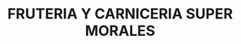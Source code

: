---
title: "FRUTERIA Y CARNICERIA SUPER MORALES"
url: /mexicali-baja-california/fruteria-y-carniceria-super-morales/
shop: supermercado
---